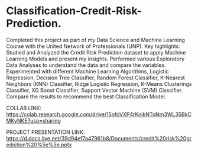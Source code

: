 # Classification-Credit-Risk-Prediction.
Completed this project as part of my Data Science and Machine Learning Course with the United Network of Professionals (UNP). Key highlights:
Studied and Analyzed the Credit Risk Prediction dataset to apply Machine Learning Models and present my insights.
Performed various Exploratory Data Analyses to understand the data and compare the variables.
Experimented with different Machine Learning Algorithms, Logistic Regression, Decision Tree Classifier, Random Forest Classifier, K-Nearest Neighbors (KNN) Classifier, Ridge Logistic Regression, K-Means Clusterings Classifier, XG Boost Classifier, Support Vector Machine (SVM) Classifier.
Compare the results to recommend the best Classification Model.

COLLAB LINK:
https://colab.research.google.com/drive/15ofoVXP4rKojkNTqNm3WL35BkCMKyNKE?usp=sharing

PROJECT PRESENTATION LINK:
https://d.docs.live.net/39d94ef7a47961b8/Documents/credit%20risk%20prediction%20%5e%5e.pptx
